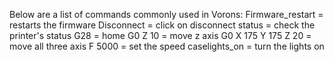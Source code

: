 Below are a list of commands commonly used in Vorons:
Firmware_restart = restarts the firmware
Disconnect = click on disconnect
status = check the printer's status
G28 = home
G0 Z 10 = move z axis 
G0 X 175 Y 175 Z 20 = move all three axis
F 5000 = set the speed
caselights_on = turn the lights on
